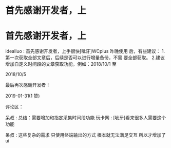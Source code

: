 # 首先感谢开发者，上

# 首先感谢开发者，上

idealluo : 首先感谢开发者，上手很快[呲牙]WCplus 昨晚使用 后，有些建议： 1.第一次获取全部文章后，后续是否可以进行增量备份，不需 要全部获取。 2.建议增加自定义时间段的文章获取功能。例如：2018/10/1 至

2018/10/5

最后再次感谢开发者！

2019-01-31(1 赞)

评论区：

呆叔 : 总结：需要增加和指定采集时间段功能 玩卡网 : [呲牙]看来很多人需要这个功能

呆叔 : 这些复杂的需求 只使用终端输出的方式 根本就无法满足交互 所以才增加了 ui